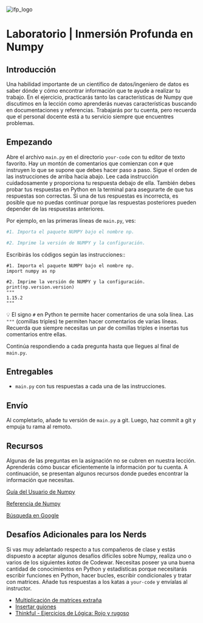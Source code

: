 ![ifp_logo](
https://encrypted-tbn0.gstatic.com/images?q=tbn:ANd9GcTZaS7gErfP2ddsie5E0NJuLGLQcNKkEVef2w&s
)

# Laboratorio | Inmersión Profunda en Numpy

## Introducción

Una habilidad importante de un científico de datos/ingeniero de datos es saber dónde y cómo encontrar información que te ayude a realizar tu trabajo. En el ejercicio, practicarás tanto las características de Numpy que discutimos en la lección como aprenderás nuevas características buscando en documentaciones y referencias. Trabajarás por tu cuenta, pero recuerda que el personal docente está a tu servicio siempre que encuentres problemas.

## Empezando

Abre el archivo `main.py` en el directorio `your-code` con tu editor de texto favorito. Hay un montón de comentarios que comienzan con `#` que instruyen lo que se supone que debes hacer paso a paso. Sigue el orden de las instrucciones de arriba hacia abajo. Lee cada instrucción cuidadosamente y proporciona tu respuesta debajo de ella. También debes probar tus respuestas en Python en la terminal para asegurarte de que tus respuestas son correctas. Si una de tus respuestas es incorrecta, es posible que no puedas continuar porque las respuestas posteriores pueden depender de las respuestas anteriores.

Por ejemplo, en las primeras líneas de `main.py`, ves:

```python
#1. Importa el paquete NUMPY bajo el nombre np.

#2. Imprime la versión de NUMPY y la configuración.
```

Escribirás los códigos según las instrucciones::

```
#1. Importa el paquete NUMPY bajo el nombre np.
import numpy as np

#2. Imprime la versión de NUMPY y la configuración.
print(np.version.version)
"""
1.15.2
"""
```

:bulb: El signo `#` en Python te permite hacer comentarios de una sola línea. Las `"""` (comillas triples) te permiten hacer comentarios de varias líneas. Recuerda que siempre necesitas un par de comillas triples e insertas tus comentarios entre ellas.

Continúa respondiendo a cada pregunta hasta que llegues al final de `main.py`.

## Entregables

- `main.py` con tus respuestas a cada una de las instrucciones.

## Envío

Al completarlo, añade tu versión de `main.py` a git. Luego, haz commit a git y empuja tu rama al remoto.

## Recursos

Algunas de las preguntas en la asignación no se cubren en nuestra lección. Aprenderás cómo buscar eficientemente la información por tu cuenta. A continuación, se presentan algunos recursos donde puedes encontrar la información que necesitas.

[Guía del Usuario de Numpy](https://docs.scipy.org/doc/numpy/user/index.html)

[Referencia de Numpy](https://docs.scipy.org/doc/numpy/reference/)

[Búsqueda en Google](https://www.google.com/search?q=how+to+use+numpy)

## Desafíos Adicionales para los Nerds

Si vas muy adelantado respecto a tus compañeros de clase y estás dispuesto a aceptar algunos desafíos difíciles sobre Numpy, realiza uno o varios de los siguientes *katas* de Codewar. Necesitas poseer ya una buena cantidad de conocimientos en Python y estadísticas porque necesitarás escribir funciones en Python, hacer bucles, escribir condicionales y tratar con matrices. Añade tus respuestas a los katas a `your-code` y envíalas al instructor.

* [Multiplicación de matrices extraña](https://www.codewars.com/kata/weird-matrix-multiplication)
* [Insertar guiones](https://www.codewars.com/kata/insert-dashes)
* [Thinkful - Ejercicios de Lógica: Rojo y rugoso](https://www.codewars.com/kata/thinkful-logic-drills-red-and-bumpy)

<!-- https://github.com/ironhack-labs/lab-numpy-en -->
